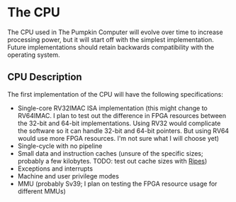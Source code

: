 # The CPU

The CPU used in The Pumpkin Computer will evolve over time to increase processing power, but it will start off with the simplest implementation. Future implementations should retain
backwards compatibility with the operating system.

## CPU Description

The first implementation of the CPU will have the following specifications:

- Single-core RV32IMAC ISA implementation (this might change to RV64IMAC. I plan to test out the difference in FPGA resources between the 32-bit and 64-bit implementations. Using RV32
would complicate the software so it can handle 32-bit and 64-bit pointers. But using RV64 would use more FPGA resources. I'm not sure what I will choose yet)
- Single-cycle with no pipeline
- Small data and instruction caches (unsure of the specific sizes; probably a few kilobytes. TODO: test out cache sizes with [Ripes](https://github.com/mortbopet/Ripes))
- Exceptions and interrupts
- Machine and user privilege modes
- MMU (probably Sv39; I plan on testing the FPGA resource usage for different MMUs)
